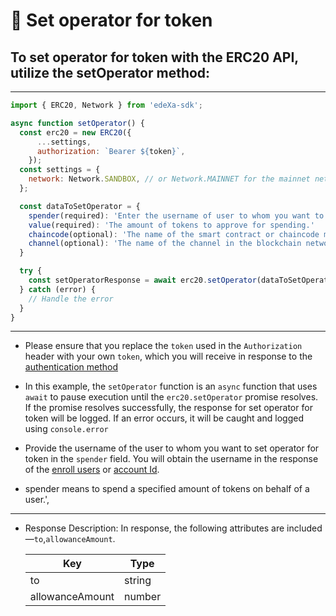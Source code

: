 # 📝 Set operator for token
## To set operator for token with the ERC20 API, utilize the setOperator method:

---

```SDK.js
import { ERC20, Network } from 'edeXa-sdk';

async function setOperator() {
  const erc20 = new ERC20({
      ...settings,
      authorization: `Bearer ${token}`,
    });
  const settings = {
    network: Network.SANDBOX, // or Network.MAINNET for the mainnet network
  };

  const dataToSetOperator = {
    spender(required): 'Enter the username of user to whom you want to set operator for tokens.
    value(required): 'The amount of tokens to approve for spending.'
    chaincode(optional): 'The name of the smart contract or chaincode managing the tokens',
    channel(optional): 'The name of the channel in the blockchain network'
  }

  try {
    const setOperatorResponse = await erc20.setOperator(dataToSetOperator);
  } catch (error) {
    // Handle the error
  }
}

```

---

- Please ensure that you replace the `token` used in the `Authorization` header with your own `token`, which you will receive in response to the [authentication method](./authenticate.md)
- In this example, the `setOperator` function is an `async` function that uses `await` to pause execution until the `erc20.setOperator` promise resolves. If the promise resolves successfully, the response for set operator for token will be logged. If an error occurs, it will be caught and logged using `console.error`

- Provide the username of the user to whom you want to set operator for token in the `spender` field. You will obtain the username in the response of the [enroll users](./enroll_users.md) or [account Id](./accountId.md).

- spender means  to spend a specified amount of tokens on behalf of a user.',

---

- Response Description: In response, the following attributes are included—`to`,`allowanceAmount`.

  | Key             | Type   |
  | --------------- | ------ |
  | to              | string |
  | allowanceAmount | number |  